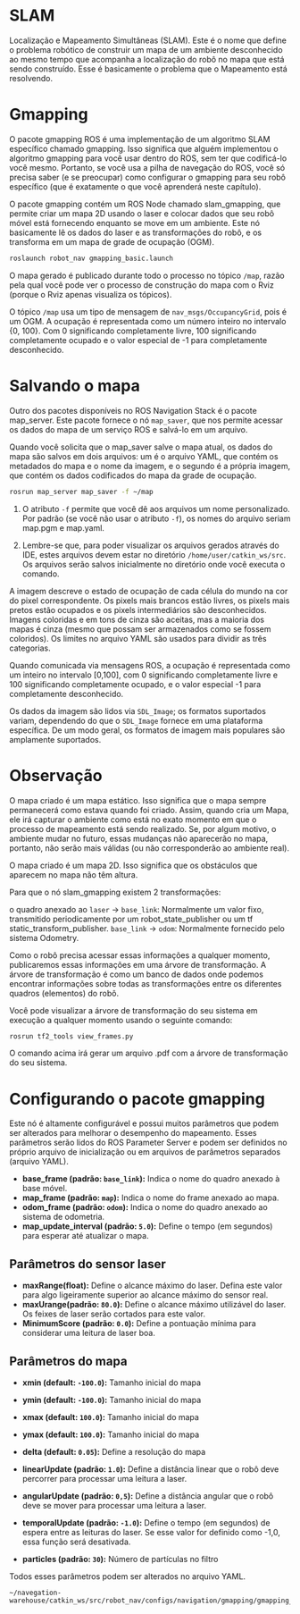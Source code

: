 # SLAM
Localização e Mapeamento Simultâneas (SLAM). Este é o nome que define o problema robótico de construir um mapa de um ambiente desconhecido ao mesmo tempo que acompanha a localização do robô no mapa que está sendo construído. Esse é basicamente o problema que o Mapeamento está resolvendo.

# Gmapping
O pacote gmapping ROS é uma implementação de um algoritmo SLAM específico chamado gmapping. Isso significa que alguém implementou o algoritmo gmapping para você usar dentro do ROS, sem ter que codificá-lo você mesmo. Portanto, se você usa a pilha de navegação do ROS, você só precisa saber (e se preocupar) como configurar o gmapping para seu robô específico (que é exatamente o que você aprenderá neste capítulo).

O pacote gmapping contém um ROS Node chamado slam_gmapping, que permite criar um mapa 2D usando o laser e colocar dados que seu robô móvel está fornecendo enquanto se move em um ambiente. Este nó basicamente lê os dados do laser e as transformações do robô, e os transforma em um mapa de grade de ocupação (OGM).

```bash
roslaunch robot_nav gmapping_basic.launch
```
O mapa gerado é publicado durante todo o processo no tópico `/map`, razão pela qual você pode ver o processo de construção do mapa com o Rviz (porque o Rviz apenas visualiza os tópicos).

O tópico `/map` usa um tipo de mensagem de `nav_msgs/OccupancyGrid`, pois é um OGM. A ocupação é representada como um número inteiro no intervalo {0, 100}. Com 0 significando completamente livre, 100 significando completamente ocupado e o valor especial de -1 para completamente desconhecido.

# Salvando o mapa
Outro dos pacotes disponíveis no ROS Navigation Stack é o pacote map_server. Este pacote fornece o nó `map_saver`, que nos permite acessar os dados do mapa de um serviço ROS e salvá-lo em um arquivo.

Quando você solicita que o map_saver salve o mapa atual, os dados do mapa são salvos em dois arquivos: um é o arquivo YAML, que contém os metadados do mapa e o nome da imagem, e o segundo é a própria imagem, que contém os dados codificados do mapa da grade de ocupação.

```bash
rosrun map_server map_saver -f ~/map
```
1. O atributo `-f` permite que você dê aos arquivos um nome personalizado. Por padrão (se você não usar o atributo `-f`), os nomes do arquivo seriam map.pgm e map.yaml.

2. Lembre-se que, para poder visualizar os arquivos gerados através do IDE, estes arquivos devem estar no diretório `/home/user/catkin_ws/src`. Os arquivos serão salvos inicialmente no diretório onde você executa o comando.

A imagem descreve o estado de ocupação de cada célula do mundo na cor do pixel correspondente. Os pixels mais brancos estão livres, os pixels mais pretos estão ocupados e os pixels intermediários são desconhecidos. Imagens coloridas e em tons de cinza são aceitas, mas a maioria dos mapas é cinza (mesmo que possam ser armazenados como se fossem coloridos). Os limites no arquivo YAML são usados ​​para dividir as três categorias.

Quando comunicada via mensagens ROS, a ocupação é representada como um inteiro no intervalo [0,100], com 0 significando completamente livre e 100 significando completamente ocupado, e o valor especial -1 para completamente desconhecido.

Os dados da imagem são lidos via `SDL_Image`; os formatos suportados variam, dependendo do que o `SDL_Image` fornece em uma plataforma específica. De um modo geral, os formatos de imagem mais populares são amplamente suportados.

# Observação
O mapa criado é um mapa estático. Isso significa que o mapa sempre permanecerá como estava quando foi criado. Assim, quando cria um Mapa, ele irá capturar o ambiente como está no exato momento em que o processo de mapeamento está sendo realizado. Se, por algum motivo, o ambiente mudar no futuro, essas mudanças não aparecerão no mapa, portanto, não serão mais válidas (ou não corresponderão ao ambiente real).

O mapa criado é um mapa 2D. Isso significa que os obstáculos que aparecem no mapa não têm altura.

Para que o nó slam_gmapping existem 2 transformações:

o quadro anexado ao `laser` -> `base_link`: Normalmente um valor fixo, transmitido periodicamente por um robot_state_publisher ou um tf static_transform_publisher.
`base_link` -> `odom`: Normalmente fornecido pelo sistema Odometry.

Como o robô precisa acessar essas informações a qualquer momento, publicaremos essas informações em uma árvore de transformação. A árvore de transformação é como um banco de dados onde podemos encontrar informações sobre todas as transformações entre os diferentes quadros (elementos) do robô.

Você pode visualizar a árvore de transformação do seu sistema em execução a qualquer momento usando o seguinte comando:
```bash
rosrun tf2_tools view_frames.py
```
O comando acima irá gerar um arquivo .pdf com a árvore de transformação do seu sistema.
# Configurando o pacote gmapping
Este nó é altamente configurável e possui muitos parâmetros que podem ser alterados para melhorar o desempenho do mapeamento. Esses parâmetros serão lidos do ROS Parameter Server e podem ser definidos no próprio arquivo de inicialização ou em arquivos de parâmetros separados (arquivo YAML).

* **base_frame (padrão: `base_link`):** Indica o nome do quadro anexado à base móvel.
* **map_frame (padrão: `map`):** Indica o nome do frame anexado ao mapa.
* **odom_frame (padrão: `odom`):** Indica o nome do quadro anexado ao sistema de odometria.
* **map_update_interval (padrão: `5.0`):** Define o tempo (em segundos) para esperar até atualizar o mapa.

## Parâmetros do sensor laser
* **maxRange(float):** Define o alcance máximo do laser. Defina este valor para algo ligeiramente superior ao alcance máximo do sensor real.
* **maxUrange(padrão: `80.0`):** Define o alcance máximo utilizável do laser. Os feixes de laser serão cortados para este valor.
* **MinimumScore (padrão: `0.0`):** Define a pontuação mínima para considerar uma leitura de laser boa.

## Parâmetros do mapa
* **xmin (default: `-100.0`):** Tamanho inicial do mapa
* **ymin (default: `-100.0`):** Tamanho inicial do mapa
* **xmax (default: `100.0`):** Tamanho inicial do mapa
* **ymax (default: `100.0`):** Tamanho inicial do mapa
* **delta (default: `0.05`):** Define a resolução do mapa

* **linearUpdate (padrão: `1.0`):** Define a distância linear que o robô deve percorrer para processar uma leitura a laser.
* **angularUpdate (padrão: `0,5`):** Define a distância angular que o robô deve se mover para processar uma leitura a laser.
* **temporalUpdate (padrão: `-1.0`):** Define o tempo (em segundos) de espera entre as leituras do laser. Se esse valor for definido como -1,0, essa função será desativada.
* **particles (padrão: `30`):** Número de partículas no filtro

Todos esses parâmetros podem ser alterados no arquivo YAML.
```
~/navegation-warehouse/catkin_ws/src/robot_nav/configs/navigation/gmapping/gmapping_basic.yaml
```